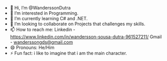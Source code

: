 - 👋 Hi, I’m @WanderssonDutra
- 👀 I’m interested in Programming.
- 🌱 I’m currently learning C# and .NET.
- 💞️ I’m looking to collaborate on Projects that challenges my skills.
- 📫 How to reach me: Linkedin - https://www.linkedin.com/in/wandersson-sousa-dutra-961527211/ Gmail - wanderssongds@gmail.com
- 😄 Pronouns: He/Him
- ⚡ Fun fact: i like to imagine that i am the main character.

<!---
WanderssonDutra/WanderssonDutra is a ✨ special ✨ repository because its `README.md` (this file) appears on your GitHub profile.
You can click the Preview link to take a look at your changes.
--->
